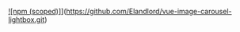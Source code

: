 [![npm (scoped)]](https://img.shields.io/npmv/v/@elandlord/vue-image-carousel-lightbox.svg)](https://github.com/Elandlord/vue-image-carousel-lightbox.git)